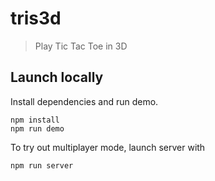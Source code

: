 # tris3d

> Play Tic Tac Toe in 3D

## Launch locally

Install dependencies and run demo.

```shell
npm install
npm run demo
```

To try out multiplayer mode, launch server with

```shell
npm run server
```

